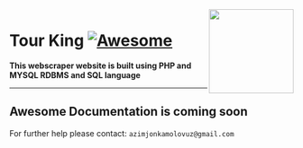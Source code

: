 <img src="https://github.com/mynameisone/Ecom/blob/master/images/Phoenix.png?raw=true" align="right" height="150"/>

# Tour King [![Awesome](https://cdn.rawgit.com/sindresorhus/awesome/d7305f38d29fed78fa85652e3a63e154dd8e8829/media/badge.svg)](https://github.com/sindresorhus/awesome#readme)

**This webscraper website is built using PHP and MYSQL RDBMS and SQL language**

---

## Awesome Documentation is coming soon

For further help please contact: `azimjonkamolovuz@gmail.com` 
